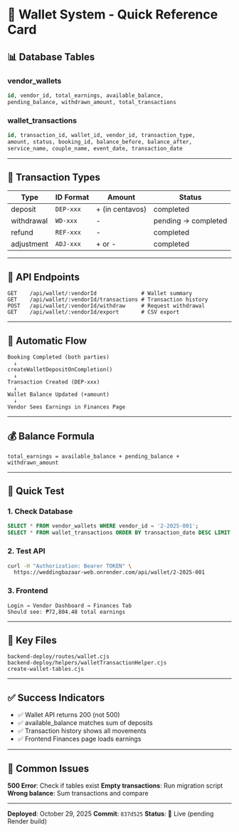 # 🏦 Wallet System - Quick Reference Card

## 📊 Database Tables

### vendor_wallets
```sql
id, vendor_id, total_earnings, available_balance, 
pending_balance, withdrawn_amount, total_transactions
```

### wallet_transactions
```sql
id, transaction_id, wallet_id, vendor_id, transaction_type,
amount, status, booking_id, balance_before, balance_after,
service_name, couple_name, event_date, transaction_date
```

---

## 🔑 Transaction Types

| Type | ID Format | Amount | Status |
|------|-----------|--------|--------|
| deposit | `DEP-xxx` | + (in centavos) | completed |
| withdrawal | `WD-xxx` | - | pending → completed |
| refund | `REF-xxx` | - | completed |
| adjustment | `ADJ-xxx` | + or - | completed |

---

## 📡 API Endpoints

```
GET    /api/wallet/:vendorId              # Wallet summary
GET    /api/wallet/:vendorId/transactions # Transaction history
POST   /api/wallet/:vendorId/withdraw     # Request withdrawal
GET    /api/wallet/:vendorId/export       # CSV export
```

---

## 🔄 Automatic Flow

```
Booking Completed (both parties)
  ↓
createWalletDepositOnCompletion()
  ↓
Transaction Created (DEP-xxx)
  ↓
Wallet Balance Updated (+amount)
  ↓
Vendor Sees Earnings in Finances Page
```

---

## 💰 Balance Formula

```
total_earnings = available_balance + pending_balance + withdrawn_amount
```

---

## 🧪 Quick Test

### 1. Check Database
```sql
SELECT * FROM vendor_wallets WHERE vendor_id = '2-2025-001';
SELECT * FROM wallet_transactions ORDER BY transaction_date DESC LIMIT 5;
```

### 2. Test API
```bash
curl -H "Authorization: Bearer TOKEN" \
  https://weddingbazaar-web.onrender.com/api/wallet/2-2025-001
```

### 3. Frontend
```
Login → Vendor Dashboard → Finances Tab
Should see: ₱72,804.48 total earnings
```

---

## 📝 Key Files

```
backend-deploy/routes/wallet.cjs
backend-deploy/helpers/walletTransactionHelper.cjs
create-wallet-tables.cjs
```

---

## ✅ Success Indicators

- ✅ Wallet API returns 200 (not 500)
- ✅ available_balance matches sum of deposits
- ✅ Transaction history shows all movements
- ✅ Frontend Finances page loads earnings

---

## 🚨 Common Issues

**500 Error**: Check if tables exist
**Empty transactions**: Run migration script
**Wrong balance**: Sum transactions and compare

---

**Deployed**: October 29, 2025
**Commit**: `837d525`
**Status**: 🚀 Live (pending Render build)
